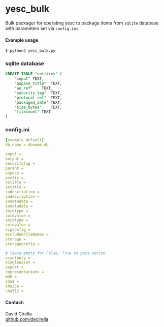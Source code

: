 # yesc_bulk


Bulk packager for operating yesc to package items from `sqlite` database with parameters set via `config.ini`

#### Example usage
`$ python3 yesc_bulk.py`




### sqlite database

```sql
CREATE TABLE "entities" (
	"input"	TEXT,
	"aspace_title"	TEXT,
	"ao_ref"	TEXT,
	"security_tag"	TEXT,
	"protocol_ref"	TEXT,
	"packaged_date"	TEXT,
	"size_bytes"	TEXT,
	"filecount"	TEXT
)
```

### config.ini

```yaml
[example default]
db_name = dbname.db

input =   
output =   
securitytag = 
parent = 
aspace = 
prefix = 
sotitle = 
iotitle = 
sodescription = 
iodescription = 
sometadata = 
iometadata = 
ioidtype = 
ioidvalue = 
soidtype = 
soidvalue = 
sipconfig = 
excludedFileNames = 
storage =  
storageconfig = 

# leave empty for False, True to pass option
assetonly = 
singleasset = 
export = 
representations = 
md5 = 
sha1 = 
sha256 = 
sha512 = 

```


#### Contact:
David Cirella  
[github.com/decirella](https://github.com/decirella)
